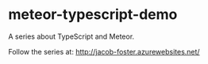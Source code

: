 # meteor-typescript-demo
A series about TypeScript and Meteor.

Follow the series at:
http://jacob-foster.azurewebsites.net/
